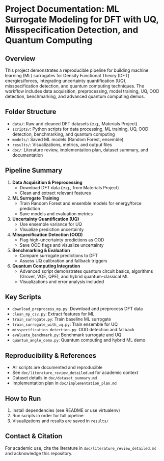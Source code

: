 # Project Documentation: ML Surrogate Modeling for DFT with UQ, Misspecification Detection, and Quantum Computing

## Overview

This project demonstrates a reproducible pipeline for building machine learning (ML) surrogates for Density Functional Theory (DFT) energies/forces, integrating uncertainty quantification (UQ), misspecification detection, and quantum computing techniques. The workflow includes data acquisition, preprocessing, model training, UQ, OOD detection, benchmarking, and advanced quantum computing demos.

## Folder Structure

- `data/`: Raw and cleaned DFT datasets (e.g., Materials Project)
- `scripts/`: Python scripts for data processing, ML training, UQ, OOD detection, benchmarking, and quantum computing
- `models/`: Saved ML models (Random Forest, ensemble)
- `results/`: Visualizations, metrics, and output files
- `doc/`: Literature review, implementation plan, dataset summary, and documentation

## Pipeline Summary

1. **Data Acquisition & Preprocessing**
   - Download DFT data (e.g., from Materials Project)
   - Clean and extract relevant features
2. **ML Surrogate Training**
   - Train Random Forest and ensemble models for energy/force prediction
   - Save models and evaluation metrics
3. **Uncertainty Quantification (UQ)**
   - Use ensemble variance for UQ
   - Visualize prediction uncertainty
4. **Misspecification Detection (OOD)**
   - Flag high-uncertainty predictions as OOD
   - Save OOD flags and visualize uncertainty
5. **Benchmarking & Evaluation**
   - Compare surrogate predictions to DFT
   - Assess UQ calibration and fallback triggers
6. **Quantum Computing Integration**
   - Advanced script demonstrates quantum circuit basics, algorithms (Grover, VQE, QPE), and hybrid quantum-classical ML
   - Visualizations and error analysis included

## Key Scripts

- `download_preprocess_mp.py`: Download and preprocess DFT data
- `clean_mp_csv.py`: Extract features for ML
- `train_surrogate.py`: Train baseline ML surrogate
- `train_surrogate_with_uq.py`: Train ensemble for UQ
- `misspecification_detection.py`: OOD detection and fallback
- `evaluate_benchmark.py`: Benchmark surrogate and UQ
- `quantum_angle_demo.py`: Quantum computing and hybrid ML demo

## Reproducibility & References

- All scripts are documented and reproducible
- See `doc/literature_review_detailed.md` for academic context
- Dataset details in `doc/dataset_summary.md`
- Implementation plan in `doc/implementation_plan.md`

## How to Run

1. Install dependencies (see README or use virtualenv)
2. Run scripts in order for full pipeline
3. Visualizations and results are saved in `results/`

## Contact & Citation

For academic use, cite the literature in `doc/literature_review_detailed.md` and acknowledge this repository.
